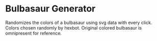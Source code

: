 
# Bulbasaur Generator

Randomizes the colors of a bulbasaur using svg data with every click. Colors chosen randomly by hexbot. Original colored bulbasaur is omnipresent for reference.
